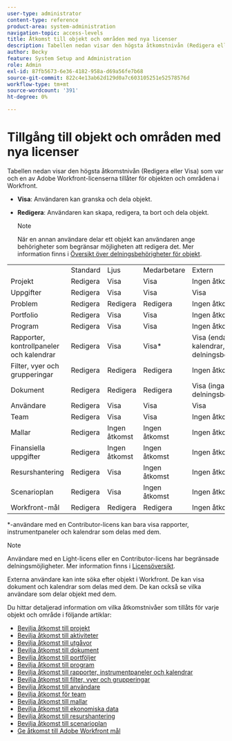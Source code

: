 ```yaml
---
user-type: administrator
content-type: reference
product-area: system-administration
navigation-topic: access-levels
title: Åtkomst till objekt och områden med nya licenser
description: Tabellen nedan visar den högsta åtkomstnivån (Redigera eller Visa) som var och en av Adobe Workfront-licenserna tillåter för objekten och områdena i Workfront.
author: Becky
feature: System Setup and Administration
role: Admin
exl-id: 87fb5673-6e36-4182-958a-d69a56fe7b68
source-git-commit: 822c4e13ab62d129d0a7c603105251e52578576d
workflow-type: tm+mt
source-wordcount: '391'
ht-degree: 0%

---
```


# Tillgång till objekt och områden med nya licenser

<!-- Audited: 2/2024 -->

Tabellen nedan visar den högsta åtkomstnivån (Redigera eller Visa) som var och en av Adobe Workfront-licenserna tillåter för objekten och områdena i Workfront.

* **Visa**: Användaren kan granska och dela objekt.
* **Redigera**: Användaren kan skapa, redigera, ta bort och dela objekt.

  >[!NOTE]
  >
  >När en annan användare delar ett objekt kan användaren ange behörigheter som begränsar möjligheten att redigera det. Mer information finns i [Översikt över delningsbehörigheter för objekt](../../../workfront-basics/grant-and-request-access-to-objects/sharing-permissions-on-objects-overview.md).

<table style="table-layout:auto">
    <tr>
        <td></td>
        <td>Standard</td>
        <td>Ljus</td>
        <td>Medarbetare</td>
        <td>Extern</td>
    </tr>
    <tr>
        <td>Projekt</td>
        <td>Redigera</td>
        <td>Visa</td>
        <td>Visa</td>
        <td>Ingen åtkomst</td>
    </tr>
    <tr>
        <td>Uppgifter</td>
        <td>Redigera</td>
        <td>Visa</td>
        <td>Visa</td>
        <td>Visa</td>
    </tr>
    <tr>
        <td>Problem</td>
        <td>Redigera</td>
        <td>Redigera</td>
        <td>Redigera</td>
        <td>Ingen åtkomst</td>
    </tr>
    <tr>
        <td>Portfolio</td>
        <td>Redigera</td>
        <td>Visa</td>
        <td>Visa</td>
        <td>Ingen åtkomst</td>
    </tr>
    <tr>
        <td>Program</td>
        <td>Redigera</td>
        <td>Visa</td>
        <td>Visa</td>
        <td>Ingen åtkomst</td>
    </tr>
    <tr>
        <td>Rapporter, kontrollpaneler och kalendrar</td>
        <td>Redigera</td>
        <td>Visa</td>
        <td>Visa*</td>
        <td>Visa (endast för kalendrar, inga delningsbehörigheter)</td>
    </tr>
    <tr>
        <td>Filter, vyer och grupperingar</td>
        <td>Redigera</td>
        <td>Redigera</td>
        <td>Redigera</td>
        <td>Ingen åtkomst</td>
    </tr>
    <tr>
        <td>Dokument</td>
        <td>Redigera</td>
        <td>Redigera</td>
        <td>Redigera</td>
        <td>Visa (inga delningsbehörigheter)</td>
    </tr>
    <tr>
        <td>Användare</td>
        <td>Redigera</td>
        <td>Visa</td>
        <td>Visa</td>
        <td>Visa</td>
    </tr>
    <tr>
        <td>Team</td>
        <td>Redigera</td>
        <td>Visa</td>
        <td>Visa</td>
        <td>Ingen åtkomst</td>
    </tr>
    <tr>
        <td>Mallar</td>
        <td>Redigera</td>
        <td>Ingen åtkomst</td>
        <td>Ingen åtkomst</td>
        <td>Ingen åtkomst</td>
    </tr>
    <tr>
        <td>Finansiella uppgifter</td>
        <td>Redigera</td>
        <td>Ingen åtkomst</td>
        <td>Ingen åtkomst</td>
        <td>Ingen åtkomst</td>
    </tr>
    <tr>
        <td>Resurshantering</td>
        <td>Redigera</td>
        <td>Visa</td>
        <td>Ingen åtkomst</td>
        <td>Ingen åtkomst</td>
    </tr>
    <tr>
        <td>Scenarioplan</td>
        <td>Redigera</td>
        <td>Visa</td>
        <td>Ingen åtkomst</td>
        <td>Ingen åtkomst</td>
    </tr>
    <tr>
        <td>Workfront-mål</td>
        <td>Redigera</td>
        <td>Redigera</td>
        <td>Redigera</td>
        <td>Ingen åtkomst</td>
    </tr>
</table>

&#42;-användare med en Contributor-licens kan bara visa rapporter, instrumentpaneler och kalendrar som delas med dem.

>[!NOTE]
>
>Användare med en Light-licens eller en Contributor-licens har begränsade delningsmöjligheter. Mer information finns i [Licensöversikt](/help/quicksilver/administration-and-setup/add-users/how-access-levels-work/licenses-overview.md).
>
>Externa användare kan inte söka efter objekt i Workfront. De kan visa dokument och kalendrar som delas med dem. De kan också se vilka användare som delar objekt med dem.

Du hittar detaljerad information om vilka åtkomstnivåer som tillåts för varje objekt och område i följande artiklar:

* [Bevilja åtkomst till projekt](../../../administration-and-setup/add-users/configure-and-grant-access/grant-access-projects.md)
* [Bevilja åtkomst till aktiviteter](../../../administration-and-setup/add-users/configure-and-grant-access/grant-access-tasks.md)
* [Bevilja åtkomst till utgåvor](../../../administration-and-setup/add-users/configure-and-grant-access/grant-access-issues.md)
* [Bevilja åtkomst till dokument](../../../administration-and-setup/add-users/configure-and-grant-access/grant-access-documents.md)
* [Bevilja åtkomst till portföljer](../../../administration-and-setup/add-users/configure-and-grant-access/grant-access-portfolios.md)
* [Bevilja åtkomst till program](../../../administration-and-setup/add-users/configure-and-grant-access/grant-access-programs.md)
* [Bevilja åtkomst till rapporter, instrumentpaneler och kalendrar](../../../administration-and-setup/add-users/configure-and-grant-access/grant-access-reports-dashboards-calendars.md)
* [Bevilja åtkomst till filter, vyer och grupperingar](../../../administration-and-setup/add-users/configure-and-grant-access/grant-access-fvg.md)
* [Bevilja åtkomst till användare](../../../administration-and-setup/add-users/configure-and-grant-access/grant-access-other-users.md)
* [Bevilja åtkomst för team](../../../administration-and-setup/add-users/configure-and-grant-access/grant-access-teams.md)
* [Bevilja åtkomst till mallar](../../../administration-and-setup/add-users/configure-and-grant-access/grant-access-templates.md)
* [Bevilja åtkomst till ekonomiska data](../../../administration-and-setup/add-users/configure-and-grant-access/grant-access-financial.md)
* [Bevilja åtkomst till resurshantering](../../../administration-and-setup/add-users/configure-and-grant-access/grant-access-resource-management.md)
* [Bevilja åtkomst till scenarioplan](../../../administration-and-setup/add-users/configure-and-grant-access/grant-access-sp.md)
* [Ge åtkomst till Adobe Workfront mål](../../../administration-and-setup/add-users/configure-and-grant-access/grant-access-goals.md)
